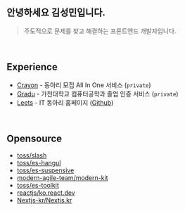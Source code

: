 ## 안녕하세요 김성민입니다.

> 주도적으로 문제를 찾고 해결하는 프론트엔드 개발자입니다.

<br/>

## Experience

- [Crayon](https://www.crayon.land/) - 동아리 모집 All In One 서비스 (`private`)
- [Gradu](http://gradu.gachon.ac.kr) - 가천대학교 컴퓨터공학과 졸업 인증 서비스 (`private`)
- [Leets](https://www.leets.land) - IT 동아리 홈페이지 ([Github](https://github.com/Leets-Official/Leets-FE))

<br/>

## Opensource

- [toss/slash](https://github.com/toss/slash/pulls?q=involves%3Acollection50)
- [toss/es-hangul](https://github.com/toss/es-hangul/pulls?q=involves%3Acollection50)
- [toss/es-suspensive](https://github.com/toss/suspensive/pulls?q=involves%3Acollection50)
- [modern-agile-team/modern-kit](https://github.com/modern-agile-team/modern-kit/pulls?q=involves%3Acollection50)
- [toss/es-toolkit](https://github.com/toss/es-toolkit/pulls?q=involves%3Acollection50)
- [reactjs/ko.react.dev](https://github.com/reactjs/ko.react.dev/pulls?q=is%3Apr+author%3ACollection50+is%3Aclosed)
- [Nextjs-kr/Nextjs.kr](https://github.com/Nextjs-kr/Nextjs.kr/pulls?q=is%3Apr+author%3ACollection50+is%3Aclosed)
